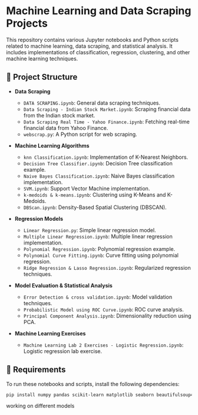 # Machine Learning and Data Scraping Projects

This repository contains various Jupyter notebooks and Python scripts related to machine learning, data scraping, and statistical analysis. It includes implementations of classification, regression, clustering, and other machine learning techniques.

## 📂 Project Structure

- **Data Scraping**
  - `DATA SCRAPING.ipynb`: General data scraping techniques.
  - `Data Scraping - Indian Stock Market.ipynb`: Scraping financial data from the Indian stock market.
  - `Data Scraping Real Time - Yahoo Finance.ipynb`: Fetching real-time financial data from Yahoo Finance.
  - `webscrap.py`: A Python script for web scraping.

- **Machine Learning Algorithms**
  - `knn Classification.ipynb`: Implementation of K-Nearest Neighbors.
  - `Decision Tree Classifier.ipynb`: Decision Tree classification example.
  - `Naive Bayes Classification.ipynb`: Naive Bayes classification implementation.
  - `SVM.ipynb`: Support Vector Machine implementation.
  - `k-medoids & k-means.ipynb`: Clustering using K-Means and K-Medoids.
  - `DBScan.ipynb`: Density-Based Spatial Clustering (DBSCAN).

- **Regression Models**
  - `Linear Regression.py`: Simple linear regression model.
  - `Multiple Linear Regression.ipynb`: Multiple linear regression implementation.
  - `Polynomial Regression.ipynb`: Polynomial regression example.
  - `Polynomial Curve Fitting.ipynb`: Curve fitting using polynomial regression.
  - `Ridge Regression & Lasso Regression.ipynb`: Regularized regression techniques.

- **Model Evaluation & Statistical Analysis**
  - `Error Detection & cross validation.ipynb`: Model validation techniques.
  - `Probabilistic Model using ROC Curve.ipynb`: ROC curve analysis.
  - `Principal Component Analysis.ipynb`: Dimensionality reduction using PCA.

- **Machine Learning Exercises**
  - `Machine Learning Lab 2 Exercises - Logistic Regression.ipynb`: Logistic regression lab exercise.

## 🔧 Requirements

To run these notebooks and scripts, install the following dependencies:

```bash
pip install numpy pandas scikit-learn matplotlib seaborn beautifulsoup4 requests

```
working on different models

